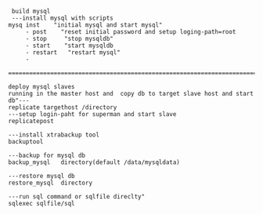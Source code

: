      build mysql 
     ---install mysql with scripts
    mysq inst    "initial mysql and start mysql"
         - post    "reset initial password and setup loging-path=root
         - stop     "stop mysqldb"
         - start    "start mysqldb
         - restart   "restart mysql"
         - 
     ============================================================================================
     
    deploy mysql slaves
    running in the master host and  copy db to target slave host and start db"---
    replicate targethost /directory    
    ---setup login-paht for superman and start slave 
    replicatepost     

    ---install xtrabackup tool
    backuptool                                          

    ---backup for mysql db
    backup_mysql   directory(default /data/mysqldata)   

    ---restore mysql db
    restore_mysql  directory                             

    ---run sql command or sqlfile direclty"
    sqlexec sqlfile/sql                                  
 
